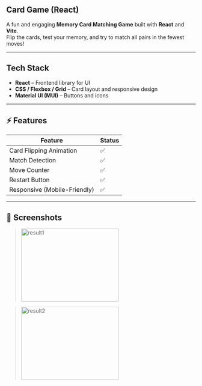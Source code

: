 ## Card Game (React)

A fun and engaging **Memory Card Matching Game** built with **React** and **Vite**.  
Flip the cards, test your memory, and try to match all pairs in the fewest moves!

---

## Tech Stack

- **React** – Frontend library for UI  
- **CSS / Flexbox / Grid** – Card layout and responsive design  
- **Material UI (MUI)** – Buttons and icons  

---

## ⚡ Features

| Feature             | Status |
|--------------------|--------|
| Card Flipping Animation | ✅ |
| Match Detection         | ✅ |
| Move Counter            | ✅ |
| Restart Button          | ✅ |
| Responsive (Mobile-Friendly) | ✅ |

---

## 📸 Screenshots

> <img width="259" height="194" alt="result1" src="https://github.com/user-attachments/assets/dbdeffcd-03a4-4168-8e4c-249f8c95d4f1" />

> <img width="259" height="194" alt="result2" src="https://github.com/user-attachments/assets/5e3fa62e-304c-49b5-96cf-52a54e92da4e" />

